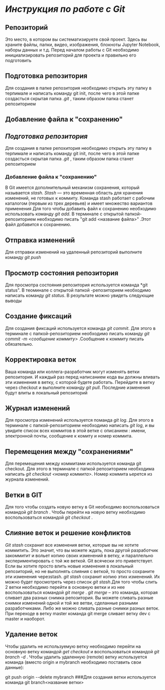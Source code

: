 # __*Инструкция по работе с Git*__

## Репозиторий
Это место, в котором вы систематизируете свой проект. Здесь вы храните файлы, папки, видео, изображения, блокноты Jupyter Notebook, наборы данных и т.д. Перед началом работы с Git необходимо инициализировать репозиторий для проекта и правильно его подготовить
## Подготовка репозитория
Для создания в папке репозитория необходимо открыть эту папку в терпимале и написать команду git init, после чего в этой папке создасться скрытая папка *.git* , таким образом папка станет репозиторием 
## Добавление файла к "сохранению"

## __*Подготовка репозитория*__
Для создания в папке репохитория необходимо открыть эту папку в терпимале и написать команду git init, после чего в этой папке создасться скрытая папка *.git* , таким образом папка станет репозиторием 

### Добавление файла к "сохранению"
В Git имеется дополнительный механизм сохранения, который называется *stash*. *Stash* — это временная область для хранения изменений, не готовых к коммиту. Команда stash работает с рабочим каталогом (первым из трех деревьев) и имеет множество вариантов применения
Для того чтобы добавить файл к сохранению необходимо использовать команду *git add*. В терминале с открытой папкой-репозиторием необходимо писать "git add <название файла>" .Этот файл добавится к сохранению.

## Отправка изменений

Для отправки изменений на удаленный репозиторий выполните команду *git push*

## Просмотр состояния репозитория
Для просмотра состояния репозитория используется команда *git status". В теоминале с открытой папкой -репозиторием необходимо написать команду *git status*. В результате можно увидеть следующие выводы

## Создание фиксаций
Для создания фиксаций используется команда *git commit*. Для этого в терминале с папкой-репозиторием необходимо писать команду *git commit -m <сообщение коммиту>* .Сообщение к коммиту писать обязательно.

## Корректировка веток
Ваша команда или коллега-разработчик могут изменять ветки репозитория. И каждый раз перед написанием кода вы должны вливать эти изменения в ветку, с которой будете работать. Перейдите в ветку через checkout и выполните команду *git pull*. Последние изменения будут влиты в локальный репозиторий

## Журнал изменений
Для просмотра изменений используется поманда *git log*. Для этого в терминале с папкой-репозиторием необходимо написать *git log*, и вы увидите список всех коммитов в этой ветке с описанием : имени, электронной почты, сообщение к комиту и номер коммита.

## Перемещения между "сохранениями"
Для перемещения между коммитами используется команда git checkout. Для этого в терминале с папкой репозиторием необходима написать *git checkout <номер коммита>*. Номер коммита ьерется из журнала изменений.

## Ветки в GIT
Для того чтобы создать новую ветку в Git необходимо воспользоваться командой *git branch <name>*. Чтобы перейти на новую ветку необходимо воспользоваться командой *git checkout <name>*.

## Слияние веток и решение конфликтов
*Git stash* сохранит все изменения ветки, которые вы не хотите коммитить. Это значит, что вы можете ждать, пока другой разработчик закоммитит и вольет копию своих изменений в ветку, и параллельно экспериментировать с той же веткой. Git всячески это приветствует. Если вы хотите просто влить новые изменения в локальный репозиторий, но не выполнять слияния с веткой, то просто сохраните эти изменения черезstash. *git stash* сохранит копию этих изменений. Их можно будет просмотреть через список *git stash*.Для того чтобы слить 2 ветки необходимо перейти в основную ветки и из нее воспользоваться командой *git merge <name>*.
*git merge* – это команда, которая сливает два разных снимка репозитория. Вы можете сливать разные снимки изменений одной и той же ветви, сделанные разными разработчиками. Либо же можно сливать разные снимки разных веток.
При переходе в ветку master команда git merge сливает ветку dev с master и наоборот.

## Удаление веток

Чтобы удалить не используемую ветку необходимо перейти на основную ветку командой *get checkout <name>* и  воспользоваться командой *git branch -d <name>*. 
Чтобы удалить удаленную (remote) ветку используется команда (вместо origin и mybranch необходимо поставить свои данные):

git push origin --delete mybranch
###Для создания ветки используется команда git branch<название ветки>



